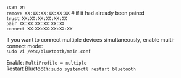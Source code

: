 `scan on`  
`remove XX:XX:XX:XX:XX:XX` # if it had already been paired  
`trust XX:XX:XX:XX:XX:XX`  
`pair XX:XX:XX:XX:XX:XX`  
`connect XX:XX:XX:XX:XX:XX`  
  
If you want to connect multiple devices simultaneously, enable multi-connect mode:  
`sudo vi /etc/bluetooth/main.conf`  
  
Enable: `MultiProfile = multiple`  
Restart Bluetooth: `sudo systemctl restart bluetooth`  
  
  
